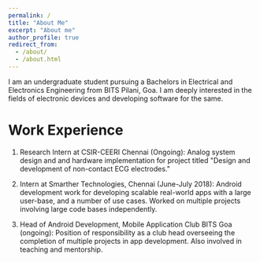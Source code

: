 ```yaml
---
permalink: /
title: "About Me"
excerpt: "About me"
author_profile: true
redirect_from: 
  - /about/
  - /about.html
---
```


I am an undergraduate student pursuing a Bachelors in Electrical and Electronics Engineering from BITS Pilani, Goa. I am deeply interested in the fields of electronic devices and developing software for the same. 

Work Experience
======
1. Research Intern at CSIR-CEERI Chennai (Ongoing): 
   Analog system design and and hardware implementation for project titled "Design and development of non-contact ECG electrodes."
   
2. Intern at Smarther Technologies, Chennai (June-July 2018):
   Android development work for developing scalable real-world apps with a large user-base, and a number of use cases. Worked on multiple projects involving large code bases independently.    

3. Head of Android Development, Mobile Application Club BITS Goa (ongoing):
   Position of responsibility as a club head overseeing the completion of multiple projects in app development. Also involved in teaching and mentorship.	